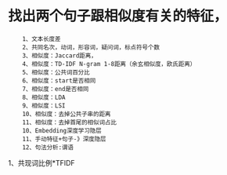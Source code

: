 # 找出两个句子跟相似度有关的特征，            1、文本长度差        2、共同名次，动词，形容词，疑问词，标点符号个数        3、相似度：Jaccard距离，        4、相似度：TD-IDF N-gram 1-8距离（余玄相似度，欧氏距离）        5、相似度：公共词百分比        6、相似度：start是否相同        7、相似度：end是否相同        8、相似度：LDA        9、相似度：LSI        10、相似度：去掉公共子串的距离        11、相似度：去掉首尾的相似词占比        10、Embedding深度学习隐层        11、手动特征+句子-》深度隐层        12、句法分析:谓语1、共现词比例*TFIDF